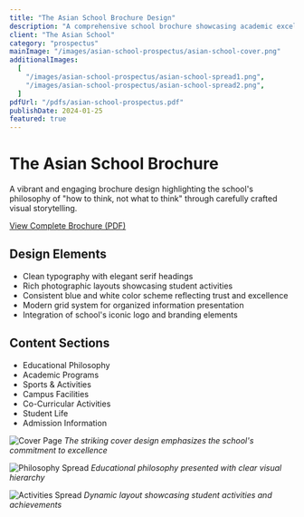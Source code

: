 ```yaml
---
title: "The Asian School Brochure Design"
description: "A comprehensive school brochure showcasing academic excellence and student life"
client: "The Asian School"
category: "prospectus"
mainImage: "/images/asian-school-prospectus/asian-school-cover.png"
additionalImages:
  [
    "/images/asian-school-prospectus/asian-school-spread1.png",
    "/images/asian-school-prospectus/asian-school-spread2.png",
  ]
pdfUrl: "/pdfs/asian-school-prospectus.pdf"
publishDate: 2024-01-25
featured: true
---
```


# The Asian School Brochure

A vibrant and engaging brochure design highlighting the school's philosophy of "how to think, not what to think" through carefully crafted visual storytelling.

[View Complete Brochure (PDF)](/pdfs/asian-school-prospectus.pdf)

## Design Elements

- Clean typography with elegant serif headings
- Rich photographic layouts showcasing student activities
- Consistent blue and white color scheme reflecting trust and excellence
- Modern grid system for organized information presentation
- Integration of school's iconic logo and branding elements

## Content Sections

- Educational Philosophy
- Academic Programs
- Sports & Activities
- Campus Facilities
- Co-Curricular Activities
- Student Life
- Admission Information

![Cover Page](/images/asian-school-prospectus/asian-school-cover.png)
_The striking cover design emphasizes the school's commitment to excellence_

![Philosophy Spread](/images/asian-school-prospectus/asian-school-spread1.png)
_Educational philosophy presented with clear visual hierarchy_

![Activities Spread](/images/asian-school-prospectus/asian-school-spread2.png)
_Dynamic layout showcasing student activities and achievements_
